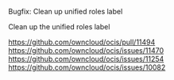 Bugfix: Clean up unified roles label

Clean up the unified roles label

https://github.com/owncloud/ocis/pull/11494
https://github.com/owncloud/ocis/issues/11470
https://github.com/owncloud/ocis/issues/11254
https://github.com/owncloud/ocis/issues/10082
